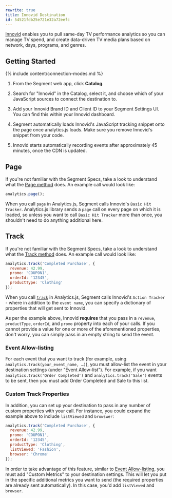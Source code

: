 ```yaml
---
rewrite: true
title: Innovid Destination
id: 54521fdb25e721e32a72eefc
---
```

[Innovid](https://www.innovid.com/) enables you to pull same-day TV performance analytics so you can manage TV spend, and create data-driven TV media plans based on network, days, programs, and genres.

## Getting Started

{% include content/connection-modes.md %}

1. From the Segment web app, click **Catalog**.

2. Search for "Innovid" in the Catalog, select it, and choose which of your JavaScript sources to connect the destination to.

3. Add your Innovid Brand ID and Client ID to your Segment Settings UI. You can find this within your Innovid dashboard.

4. Segment automatically loads Innovid's JavaScript tracking snippet onto the page once analytics.js loads. Make sure you remove Innovid's snippet from your code.

5. Innovid starts automatically recording events after approximately 45 minutes, once the CDN is updated.

## Page

If you're not familiar with the Segment Specs, take a look to understand what the [Page method](/docs/connections/spec/page/) does. An example call would look like:

```js
analytics.page();
```

When you call `page` in Analytics.js, Segment calls Innovid's `Basic Hit Tracker`. Analytics.js library sends a `page` call on every page on which it is loaded, so unless you want to call `Basic Hit Tracker` more than once, you shouldn't need to do anything additional here.

## Track

If you're not familiar with the Segment Specs, take a look to understand what the [Track method](/docs/connections/spec/track/) does. An example call would look like:

```js
analytics.track('Completed Purchase', {
  revenue: 42.99,
  promo: 'COUPON1',
  orderId: '12345',
  productType: 'Clothing'
});
```

When you call [`track`](/docs/connections/spec/track/) in Analytics.js, Segment calls Innovid's `Action Tracker` - where in addition to the `event name`, you can specify a dictionary of properties that will get sent to Innovid.

As per the example above, Innovid **requires** that you pass in a `revenue`, `productType`, `orderId`, and `promo` property into each of your calls. If you cannot provide a value for one or more of the aforementioned properties, don't worry, you can simply pass in an empty string to send the event.

### Event Allow-listing

For each event that you want to track (for example, using `analytics.track(your_event_name, …)`), you must allow-list the event in your destination settings (under "Event Allow-list"). For example, if you want `analytics.track('Order Completed')` and `analytics.track('Sale')` events to be sent, then you must add Order Completed and Sale to this list.

### Custom Track Properties

In addition, you can set up your destination to pass in any number of custom properties with your call. For instance, you could expand the example above to include `listViewed` and `browswer`:

```js
analytics.track('Completed Purchase', {
  revenue: 42.99,
  promo: 'COUPON1',
  orderId: '12345',
  productType: 'Clothing',
  listViewed: 'Fashion',
  browser: 'Chrome'
});
```

In order to take advantage of this feature, similar to [Event Allow-listing](#event-allow-listing), you must add "Custom Metrics" to your destination settings. This will let you put in the specific additional metrics you want to send (the required properties are already sent automatically). In this case, you'd add `listViewed` and `browser`.
